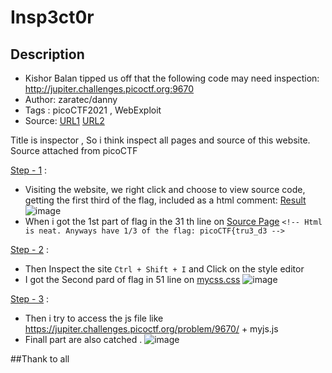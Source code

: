 # Insp3ct0r

## Description
- Kishor Balan tipped us off that the following code may need inspection: http://jupiter.challenges.picoctf.org:9670
- Author: zaratec/danny
- Tags  : picoCTF2021 , WebExploit
- Source: [URL1](https://jupiter.challenges.picoctf.org/problem/9670/)
          [URL2](http://jupiter.challenges.picoctf.org:9670)

Title is inspector , So i think inspect all pages and source of this website.
Source attached from picoCTF

<ins>Step - 1</ins> :
- Visiting the website, we right click and choose to view source code, getting the first third of the flag, included as a html comment:
  [Result](view-source:https://jupiter.challenges.picoctf.org/problem/9670/)
![image](https://user-images.githubusercontent.com/76644058/200843200-7c2393fb-e43f-4c13-818a-27964457dbbb.png)
- When i got the 1st part of flag in the 31 th line on [Source Page]()
   `<!-- Html is neat. Anyways have 1/3 of the flag: picoCTF{tru3_d3 -->`
  
<ins>Step - 2</ins> :
- Then Inspect the site ` Ctrl + Shift + I ` and Click on the style editor
- I got the Second pard of flag in 51 line on [mycss.css]()
![image](https://user-images.githubusercontent.com/76644058/200843380-c2af5bda-a063-4ce5-bed3-9d569431f55e.png)
  
<ins>Step - 3</ins> :
- Then i try to access the js file like https://jupiter.challenges.picoctf.org/problem/9670/ + myjs.js
- Finall part are also catched . 
![image](https://user-images.githubusercontent.com/76644058/200843692-250771c1-af78-4ef6-904e-06ad40195c96.png)

##Thank to all

